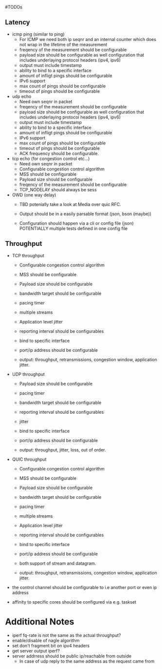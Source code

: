 #TODOs
## Latency
- icmp ping (similar to ping)
    - For ICMP we need both ip seqnr and an internal counter which does not wrap in the lifetime of the measurement
    - freqency of the measurement should be configurable
    - payload size should be configurable as well configuration that includes underlaying protocol headers (ipv4, ipv6)
    - output must include timestamp
    - ability to bind to a specific interface
    - amount of infligt pings should be configurable
    - IPv6 support
    - max count of pings should be configurable
    - timeout of pings should be configurable
- udp echo
    - Need own seqnr in packet
    - freqency of the measurement should be configurable
    - payload size should be configurable as well configuration that includes underlaying protocol headers (ipv4, ipv6)
    - output must include timestamp
    - ability to bind to a specific interface
    - amount of infligt pings should be configurable
    - IPv6 support
    - max count of pings should be configurable
    - timeout of pings should be configurable
    - ACK frequency should be configurable.
- tcp echo (for congestion control etc...)
    - Need own seqnr in packet
    - Configurable congestion control algorithm
    - MSS should be configurable
    - Payload size should be configurable
    - freqency of the measurement should be configurable
    -  TCP_NODELAY should always be sess
- OWD (one way delay)
    - TBD potenially take a look at Media over quic RFC.

  - Output should be in a easily parsable format (json, bson (maybe))
  - Configuration should happen via a cli or config file (json) POTENTIALLY multiple tests defined in one config file


## Throughput
- TCP throughput
    - Configurable congestion control algorithm
    - MSS should be configurable
    - Payload size should be configurable
    - bandwidth target should be configurable
    - pacing timer
    - multiple streams
    - Application level jitter
    - reporting interval should be configurables
    - bind to specific interface
    - port/ip address should be configurable

    - output: throughput, retransmissions, congestion window, application jitter.

- UDP throughput
    - Payload size should be configurable
    - pacing timer
    - bandwidth target should be configurable
    - reporting interval should be configurables
    - jitter
    - bind to specific interface
    - port/ip address should be configurable

    - output: throughput, jitter, loss, out of order.

- QUIC throughput
    - Configurable congestion control algorithm
    - MSS should be configurable
    - Payload size should be configurable
    - bandwidth target should be configurable
    - pacing timer
    - multiple streams
    - Application level jitter
    - reporting interval should be configurables
    - bind to specific interface
    - port/ip address should be configurable
    - both support of stream and datagram.

    - output: throughput, retransmissions, congestion window, application jitter.

- the control channel should be configurable to i.e another port or even ip address
- affinity to specific cores should be configured via e.g. taskset



# Additional Notes
- iperf fq-rate is not the same as the actual throughput?
- enable/disable of nagle algorithm
- set don't fragment bit on ipv4 headers
- get server output iperf?
- server addrress should be public ip/reachable from outside
  - In case of udp reply to the same address as the request came from 
